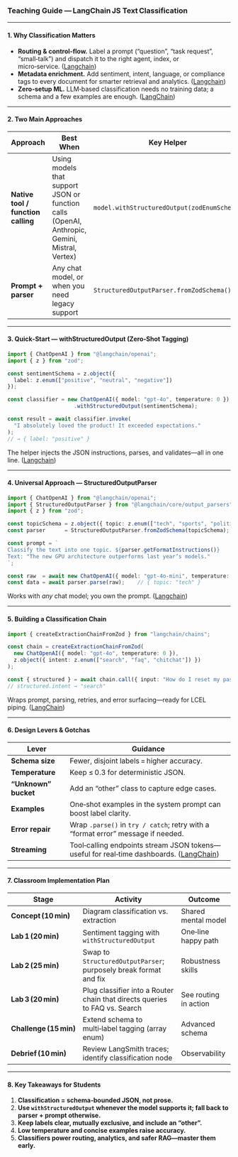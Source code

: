 ### Teaching Guide — LangChain JS **Text Classification**

---

#### 1. Why Classification Matters

* **Routing & control‑flow.** Label a prompt (“question”, “task request”, “small‑talk”) and dispatch it to the right agent, index, or micro‑service. ([Langchain][1])
* **Metadata enrichment.** Add sentiment, intent, language, or compliance tags to every document for smarter retrieval and analytics. ([Langchain][2])
* **Zero‑setup ML.** LLM‑based classification needs no training data; a schema and a few examples are enough. ([LangChain][3])

---

#### 2. Two Main Approaches

| Approach                           | Best When                                                                                     | Key Helper                                  | Reliability                                                                      |
| ---------------------------------- | --------------------------------------------------------------------------------------------- | ------------------------------------------- | -------------------------------------------------------------------------------- |
| **Native tool / function calling** | Using models that support JSON or function calls (OpenAI, Anthropic, Gemini, Mistral, Vertex) | `model.withStructuredOutput(zodEnumSchema)` | ★★★★★ (schema enforced) ([Langchain][2])                                         |
| **Prompt + parser**                | Any chat model, or when you need legacy support                                               | `StructuredOutputParser.fromZodSchema()`    | ★★★☆☆ (prompt must include format instructions) ([Langchain][4], [Langchain][2]) |

---

#### 3. Quick‑Start — **withStructuredOutput** (Zero‑Shot Tagging)

```ts
import { ChatOpenAI } from "@langchain/openai";
import { z } from "zod";

const sentimentSchema = z.object({
  label: z.enum(["positive", "neutral", "negative"])
});

const classifier = new ChatOpenAI({ model: "gpt-4o", temperature: 0 })
                     .withStructuredOutput(sentimentSchema);

const result = await classifier.invoke(
  "I absolutely loved the product! It exceeded expectations."
);
// → { label: "positive" }
```

The helper injects the JSON instructions, parses, and validates—all in one line. ([Langchain][4])

---

#### 4. Universal Approach — **StructuredOutputParser**

```ts
import { ChatOpenAI } from "@langchain/openai";
import { StructuredOutputParser } from "@langchain/core/output_parsers";
import { z } from "zod";

const topicSchema = z.object({ topic: z.enum(["tech", "sports", "politics", "other"]) });
const parser      = StructuredOutputParser.fromZodSchema(topicSchema);

const prompt = `
Classify the text into one topic. ${parser.getFormatInstructions()}
Text: "The new GPU architecture outperforms last year’s models."
`;

const raw  = await new ChatOpenAI({ model: "gpt-4o-mini", temperature: 0 }).invoke(prompt);
const data = await parser.parse(raw);    // { topic: "tech" }
```

Works with *any* chat model; you own the prompt. ([Langchain][4])

---

#### 5. Building a **Classification Chain**

```ts
import { createExtractionChainFromZod } from "langchain/chains";

const chain = createExtractionChainFromZod(
  new ChatOpenAI({ model: "gpt-4o", temperature: 0 }),
  z.object({ intent: z.enum(["search", "faq", "chitchat"]) })
);

const { structured } = await chain.call({ input: "How do I reset my password?" });
// structured.intent → "search"
```

Wraps prompt, parsing, retries, and error surfacing—ready for LCEL piping. ([LangChain][3])

---

#### 6. Design Levers & Gotchas

| Lever                | Guidance                                                                                    |
| -------------------- | ------------------------------------------------------------------------------------------- |
| **Schema size**      | Fewer, disjoint labels = higher accuracy.                                                   |
| **Temperature**      | Keep ≤ 0.3 for deterministic JSON.                                                          |
| **“Unknown” bucket** | Add an “other” class to capture edge cases.                                                 |
| **Examples**         | One‑shot examples in the system prompt can boost label clarity.                             |
| **Error repair**     | Wrap `.parse()` in `try / catch`; retry with a “format error” message if needed.            |
| **Streaming**        | Tool‑calling endpoints stream JSON tokens—useful for real‑time dashboards. ([LangChain][5]) |

---

#### 7. Classroom Implementation Plan

| Stage                  | Activity                                                                   | Outcome               |
| ---------------------- | -------------------------------------------------------------------------- | --------------------- |
| **Concept (10 min)**   | Diagram classification vs. extraction                                      | Shared mental model   |
| **Lab 1 (20 min)**     | Sentiment tagging with `withStructuredOutput`                              | One‑line happy path   |
| **Lab 2 (25 min)**     | Swap to `StructuredOutputParser`; purposely break format and fix           | Robustness skills     |
| **Lab 3 (20 min)**     | Plug classifier into a Router chain that directs queries to FAQ vs. Search | See routing in action |
| **Challenge (15 min)** | Extend schema to multi‑label tagging (array enum)                          | Advanced schema       |
| **Debrief (10 min)**   | Review LangSmith traces; identify classification node                      | Observability         |

---

#### 8. Key Takeaways for Students

1. **Classification = schema‑bounded JSON, not prose.**
2. **Use `withStructuredOutput` whenever the model supports it; fall back to parser + prompt otherwise.**
3. **Keep labels clear, mutually exclusive, and include an “other”.**
4. **Low temperature and concise examples raise accuracy.**
5. **Classifiers power routing, analytics, and safer RAG—master them early.**

[1]: https://js.langchain.com/docs/how_to/routing?utm_source=chatgpt.com "How to route execution within a chain - LangChain.js"
[2]: https://js.langchain.com/docs/tutorials/classification?utm_source=chatgpt.com "Tagging | 🦜️ Langchain"
[3]: https://python.langchain.com/docs/tutorials/classification/?utm_source=chatgpt.com "Tagging | 🦜️ LangChain"
[4]: https://js.langchain.com/docs/concepts/structured_outputs/?utm_source=chatgpt.com "Structured outputs - LangChain.js"
[5]: https://python.langchain.com/docs/how_to/structured_output/?utm_source=chatgpt.com "How to return structured data from a model | 🦜️ LangChain"

